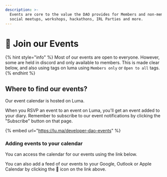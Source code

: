 ```yaml
---
description: >-
  Events are core to the value the DAO provides for Members and non-members via
  social meetups, workshops, hackathons, IRL Parties and more.
---
```


# 📅 Join our Events

{% hint style="info" %}
Most of our events are open to everyone. However, some are held in discord and only available to members. This is made clear below, and also using tags on luma using `Members only` or `Open to all` tags.
{% endhint %}

## Where to find our events?

Our event calendar is hosted on Luma.

When you RSVP an event to an event on Luma, you'll get an event added to your diary. Remember to subscribe to our event notifications by clicking the "Subscribe" button on that page.

{% embed url="https://lu.ma/developer-dao-events" %}

### Adding events to your calendar

You can access the calendar for our events using the link below. &#x20;

You can also add a feed of our events to your Google, Outlook or Apple Calendar by clicking the 📶 icon on the link above.


